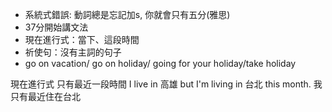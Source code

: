 * 系統式錯誤: 動詞總是忘記加s, 你就會只有五分(雅思)
* 37分開始講文法
* 現在進行式：當下、這段時間
* 祈使句：沒有主詞的句子
* go on vacation/ go on holiday/ going for your holiday/take holiday

現在進行式
只有最近一段時間
I live in 高雄 but I'm living in 台北 this month. 我只有最近住在台北
